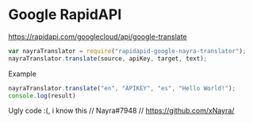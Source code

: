 # Google RapidAPI
https://rapidapi.com/googlecloud/api/google-translate




```js
var nayraTranslator = require("rapidapid-google-nayra-translator");
nayraTranslator.translate(source, apiKey, target, text);
```
Example
```js
nayraTranslator.translate("en", "APIKEY", "es", "Hello World!");
console.log(result)
```
Ugly code :(, i know this // Nayra#7948 // https://github.com/xNayra/